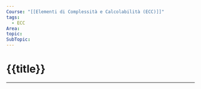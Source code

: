 ```yaml
---
Course: "[[Elementi di Complessità e Calcolabilità (ECC)]]"
tags:
  - ECC
Area: 
topic: 
SubTopic:
---
```



# {{title}}
---
